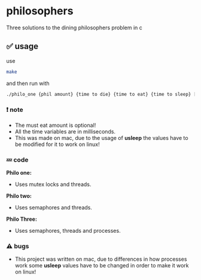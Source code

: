 # philosophers
Three solutions to the dining philosophers problem in c

## ✅ usage
use
```sh
make
```
and then run with
```sh
./philo_one {phil amount} {time to die} {time to eat} {time to sleep} [must eat x amount]
```

### ❗ note
- The must eat amount is optional!
- All the time variables are in milliseconds.
- This was made on mac, due to the usage of **usleep** the values have to be modified for it to work on linux!

### 💤 code
**Philo one:**
  - Uses mutex locks and threads.

**Philo two:**
  - Uses semaphores and threads.

**Philo Three:**
  - Uses semaphores, threads and processes.

### ⚠️ bugs
- This project was written on mac, due to differences in how processes work some **usleep** values have to be changed in order to make it work on linux!
